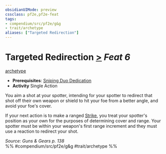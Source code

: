 ```yaml
---
obsidianUIMode: preview
cssclass: pf2e,pf2e-feat
tags:
- compendium/src/pf2e/g&g
- trait/archetype
aliases: ["Targeted Redirection"]
---
```

# Targeted Redirection  [>](../../rules/core-rulebook/chapter-9-playing-the-game.md#Actions "Single Action") *Feat 6*  
[archetype](../../rules/traits/archetype.md)  

- **Prerequisites**: [Sniping Duo Dedication](sniping-duo-dedication-g-g.md)
- **Activity** Single Action

You aim a shot at your spotter, intending for your spotter to redirect that shot off their own weapon or shield to hit your foe from a better angle, and avoid your foe's cover.

If your next action is to make a ranged [Strike](../../rules/actions/strike.md), you treat your spotter's position as your own for the purposes of determining cover and range. Your spotter must be within your weapon's first range increment and they must use a reaction to redirect your shot.

*Source: Guns & Gears p. 138*  
%% #compendium/src/pf2e/g&g #trait/archetype %%